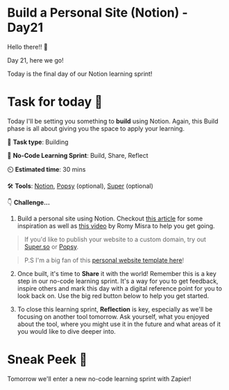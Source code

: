 # Build a Personal Site (Notion) - Day21

Hello there!! 👋

Day 21, here we go! 

Today is the final day of our Notion learning sprint!

# Task for today 🚀

Today I'll be setting you something to **build** using Notion. Again, this Build phase is all about giving you the space to apply your learning.

📝 **Task type**: Building

🧱 **No-Code Learning Sprint**: Build, Share, Reflect

⏲️ **Estimated time**: 30 mins

🛠️ **Tools**: [Notion](https://www.notion.so/), [Popsy](https://popsy.co/) (optional), [Super](https://super.so/) (optional)

👇 **Challenge...**

1. Build a personal site using Notion. Checkout [this article](https://www.notion.so/customers/personal-websites) for some inspiration as well as [this video](https://www.youtube.com/watch?v=THRRxDd3klw&t=445s) by Romy Misra to help you get going.

> If you'd like to publish your website to a custom domain, try out [Super.so](https://super.so/) or [Popsy](https://popsy.co/). 

> P.S I'm a big fan of this [personal website template here](https://www.samdickie.me/notion-personal-site-template)!

2. Once built, it's time to **Share** it with the world! Remember this is a key step in our no-code learning sprint. It's a way for you to get feedback, inspire others and mark this day with a digital reference point for you to look back on. Use the big red button below to help you get started.

3. To close this learning sprint, **Reflection** is key, especially as we'll be focusing on another tool tomorrow. Ask yourself, what you enjoyed about the tool, where you might use it in the future and what areas of it you would like to dive deeper into. 

# Sneak Peek 👀
Tomorrow we'll enter a new no-code learning sprint with Zapier! 
